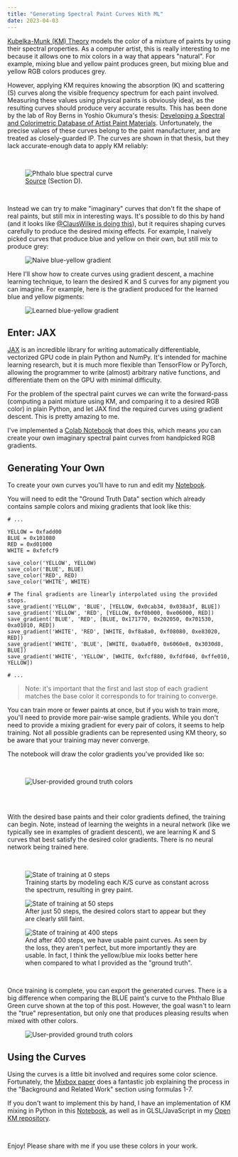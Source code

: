 ```yaml
---
title: "Generating Spectral Paint Curves With ML"
date: 2023-04-03
---
```


[Kubelka-Munk (KM)
Theory](https://en.wikipedia.org/wiki/Kubelka%E2%80%93Munk_theory) models the
color of a mixture of paints by using their spectral properties. As a computer
artist, this is really interesting to me because it allows one to mix colors in
a way that appears "natural". For example, mixing blue and yellow paint
produces green, but mixing blue and yellow RGB colors produces grey.

However, applying KM requires knowing the absorption (K) and scattering (S)
curves along the visible frequency spectrum for each paint involved. Measuring
these values using physical paints is obviously ideal, as the resulting curves
should produce very accurate results. This has been done by the lab of Roy
Berns in Yoshio Okumura's thesis: [Developing a Spectral and Colorimetric
Database of Artist Paint Materials](https://scholarworks.rit.edu/theses/4892/).
Unfortunately, the precise values of these curves belong to the paint
manufacturer, and are treated as closely-guarded IP. The curves are shown in
that thesis, but they lack accurate-enough data to apply KM reliably:

<br>

<figure class="wide">
  <img src="/img/posts/spectral-paint/high-res/phthalo-blue.png" alt="Phthalo blue spectral curve">
  <figcaption><a href="https://scholarworks.rit.edu/theses/4892/">Source</a> (Section D).</figcaption>
</figure>

<br>

Instead we can try to make "imaginary" curves that don't fit the shape of real
paints, but still mix in interesting ways. It's possible to do this by hand
(and it looks like [@ClausWilke is doing
this](https://twitter.com/ClausWilke/status/1642743883149766656)),
but it requires shaping curves carefully to produce the desired mixing
effects. For example, I naively picked curves that produce blue and yellow on
their own, but still mix to produce grey:

<figure class="wide">
  <img src="/img/posts/spectral-paint/high-res/blue-yellow-naive.png" alt="Naive blue-yellow gradient">
</figure>

Here I'll show how to create curves using gradient descent, a machine learning
technique, to learn the desired K and S curves for any pigment you can imagine.
For example, here is the gradient produced for the learned blue and yellow
pigments:

<figure class="wide">
  <img src="/img/posts/spectral-paint/high-res/blue-yellow-learned.png" alt="Learned blue-yellow gradient">
</figure>

## Enter: JAX

[JAX](https://github.com/google/jax) is an incredible library for writing
automatically differentiable, vectorized GPU code in plain Python and NumPy.
It's intended for machine learning research, but it is much more flexible than
TensorFlow or PyTorch, allowing the programmer to write (almost) arbitrary
native functions, and differentiate them on the GPU with minimal difficulty.

For the problem of the spectral paint curves we can write the forward-pass
(computing a paint mixture using KM, and comparing it to a desired RGB color)
in plain Python, and let JAX find the required curves using gradient descent.
This is pretty amazing to me.

I've implemented a [Colab
Notebook](https://colab.research.google.com/drive/10oPtEN1bwWljM-05igabheBWca7CVEGb)
that does this, which means _you_ can create your own imaginary spectral paint
curves from handpicked RGB gradients.

## Generating Your Own

To create your own curves you'll have to run and edit my
[Notebook](https://colab.research.google.com/drive/10oPtEN1bwWljM-05igabheBWca7CVEGb). 

You will need to edit the "Ground Truth Data" section which already contains
sample colors and mixing gradients that look like this:

```
# ...

YELLOW = 0xfadd00
BLUE = 0x101080
RED = 0xd01000
WHITE = 0xfefcf9

save_color('YELLOW', YELLOW)
save_color('BLUE', BLUE)
save_color('RED', RED)
save_color('WHITE', WHITE)

# The final gradients are linearly interpolated using the provided stops.
save_gradient('YELLOW', 'BLUE', [YELLOW, 0x0cab34, 0x038a3f, BLUE])
save_gradient('YELLOW', 'RED', [YELLOW, 0xf0b000, 0xe06000, RED])
save_gradient('BLUE', 'RED', [BLUE, 0x171770, 0x202050, 0x701530, 0xa01010, RED])
save_gradient('WHITE', 'RED', [WHITE, 0xf8a8a0, 0xf08080, 0xe83020, RED])
save_gradient('WHITE', 'BLUE', [WHITE, 0xa0a0f0, 0x6060e8, 0x3030d8, BLUE])
save_gradient('WHITE', 'YELLOW', [WHITE, 0xfcf880, 0xfdf040, 0xffe010, YELLOW])

# ...
```

> Note: it's important that the first and last stop of each gradient matches the
> base color it corresponds to for training to converge.

You can train more or fewer paints at once, but if you wish to train more,
you'll need to provide more pair-wise sample gradients. While you don't need to
provide a mixing gradient for every pair of colors, it seems to help training.
Not all possible gradients can be represented using KM theory, so be aware that
your training may never converge.

The notebook will draw the color gradients you've provided like so:

<br>

<figure class="wide">
  <img src="/img/posts/spectral-paint/high-res/ground-truth.png" alt="User-provided ground truth colors">
</figure>

<br>
<br>

With the desired base paints and their color gradients defined, the training
can begin. Note, instead of learning the weights in a neural network (like we
typically see in examples of gradient descent), we are learning K and S curves
that best satisfy the desired color gradients. There is no neural network being
trained here.

<br>

<figure class="art">
  <img src="/img/posts/spectral-paint/high-res/training-0.png" alt="State of training at 0 steps">
  <figcaption>Training starts by modeling each K/S curve as constant across the
  spectrum, resulting in grey paint.</figcaption>
</figure>

<figure class="art">
  <img src="/img/posts/spectral-paint/high-res/training-50.png" alt="State of training at 50 steps">
  <figcaption>After just 50 steps, the desired colors start to appear but they are clearly still faint.</figcaption>
</figure>

<figure class="art">
  <img src="/img/posts/spectral-paint/high-res/training-400.png" alt="State of training at 400 steps">
  <figcaption>And after 400 steps, we have usable paint curves. As seen by the
  loss, they aren't perfect, but more importantly they are usable. In fact, I
  think the yellow/blue mix looks better here when compared to what I provided
  as the "ground truth".</figcaption>
</figure>

<br>

Once training is complete, you can export the generated curves. There is a big
difference when comparing the BLUE paint's curve to the Phthalo Blue Green
curve shown at the top of this post. However, the goal wasn't to learn the
"true" representation, but only one that produces pleasing results when mixed
with other colors.

<figure class="wide">
  <img src="/img/posts/spectral-paint/high-res/all-curves.png" alt="User-provided ground truth colors">
</figure>

## Using the Curves

Using the curves is a little bit involved and requires some color science.
Fortunately, the [Mixbox paper](https://scrtwpns.com/mixbox.pdf) does a
fantastic job explaining the process in the "Background and Related Work"
section using formulas 1-7. 

If you don't want to implement this by hand, I have an implementation of KM
mixing in Python in this
[Notebook](https://colab.research.google.com/drive/10oPtEN1bwWljM-05igabheBWca7CVEGb#scrollTo=ddeRTr98x4fL),
as well as in GLSL/JavaScript in my [Open KM
repository](https://github.com/lwander/open-km).

<br>

Enjoy! Please share with me if you use these colors in your work.
